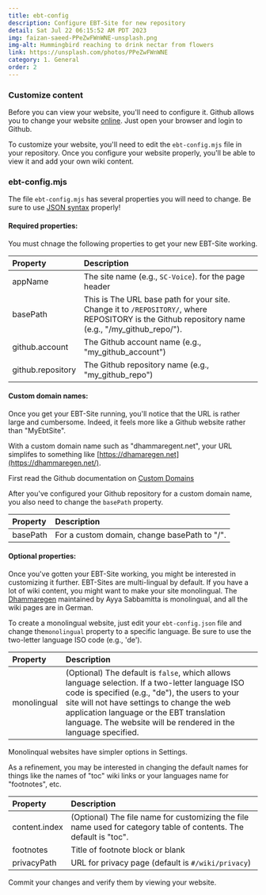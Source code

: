```yaml
---
title: ebt-config
description: Configure EBT-Site for new repository
detail: Sat Jul 22 06:15:52 AM PDT 2023
img: faizan-saeed-PPeZwFWnWNE-unsplash.png
img-alt: Hummingbird reaching to drink nectar from flowers
link: https://unsplash.com/photos/PPeZwFWnWNE 
category: 1. General
order: 2
---
```


### Customize content

Before you can view your website, you'll need to configure it.
Github allows you to change your website 
[online](https://docs.github.com/en/repositories/working-with-files/managing-files/editing-files).
Just open your browser and login to Github.

To customize your website, you'll need to edit the ```ebt-config.mjs``` 
file in your repository.
Once you configure your website properly, you'll be able to view 
it and add your own wiki content.

### ebt-config.mjs

The file ```ebt-config.mjs``` has several properties you will need to change.
Be sure to use [JSON syntax](https://www.json.org/json-en.html) properly!

#### Required properties:

You must chnage the following properties to get your 
new EBT-Site working.

| Property | Description |
| :---- | :---- |
| appName | The site name (e.g., ```SC-Voice```). for the page header
| basePath | This is The URL base path for your site. Change it to ```/REPOSITORY/```, where REPOSITORY is the Github repository name (e.g., "/my_github_repo/").
| github.account | The Github account name (e.g., "my_github_account") 
| github.repository | The Github repository name (e.g., "my_github_repo") 

#### Custom domain names:

Once you get your EBT-Site running, you'll notice that the URL
is rather large and cumbersome. Indeed, it feels more like a
Github website rather than "MyEbtSite".

With a custom domain name such as "dhammaregent.net", your
URL simplifes to something like 
[https://dhamaregen.net](https://dhammaregen.net/).

First read the Github documentation on 
[Custom Domains](https://docs.github.com/en/pages/configuring-a-custom-domain-for-your-github-pages-site)

After you've configured your Github repository for a custom domain name,
you also need to change the ```basePath``` property.

| Property | Description |
| :---- | :---- |
| basePath | For a custom domain, change basePath to "/".

#### Optional properties:

Once you've gotten your EBT-Site working, you might be interested 
in customizing it further.
EBT-Sites are multi-lingual by default.
If you have a lot of wiki content, you might want to
make your site monolingual.
The [Dhammaregen](https://dhammaregen.net) maintained by Ayya Sabbamitta
is monolingual, and all the wiki pages are in German.

To create a monolingual website, just edit your ```ebt-config.json``` 
file and change the```monolingual``` property to a specific language.
Be sure to use the two-letter language ISO code (e.g., 'de').

| Property | Description |
| :---- | :---- |
| monolingual | (Optional) The default is ```false```, which allows language selection. If a two-letter language ISO code is specified (e.g., "de"), the users to your site will not have settings to change the web application language or the EBT translation language. The website will be rendered in the language specified.

Monolinqual websites have simpler options in Settings.

As a refinement, you may be interested in changing the
default names for things like the names of "toc" wiki links
or your languages name for "footnotes", etc.

| Property | Description |
| :---- | :---- |
| content.index | (Optional) The file name for customizing the file name used for category table of contents. The default is "toc".
| footnotes | Title of footnote block or blank
| privacyPath | URL for privacy page (default is ```#/wiki/privacy```)

Commit your changes and verify them by viewing your website.

